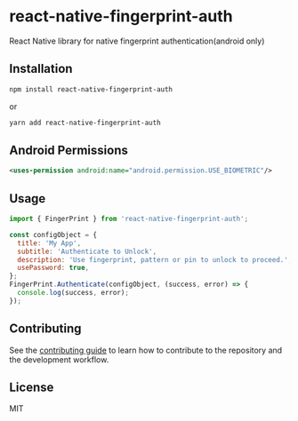 # react-native-fingerprint-auth

React Native library for native fingerprint authentication(android only)

## Installation

```sh
npm install react-native-fingerprint-auth
```

or

```sh
yarn add react-native-fingerprint-auth
```

## Android Permissions

```xml
<uses-permission android:name="android.permission.USE_BIOMETRIC"/>
```

## Usage

```js
import { FingerPrint } from 'react-native-fingerprint-auth';

const configObject = {
  title: 'My App',
  subtitle: 'Authenticate to Unlock',
  description: 'Use fingerprint, pattern or pin to unlock to proceed.',
  usePassword: true,
};
FingerPrint.Authenticate(configObject, (success, error) => {
  console.log(success, error);
});
```

## Contributing

See the [contributing guide](CONTRIBUTING.md) to learn how to contribute to the repository and the development workflow.

## License

MIT
